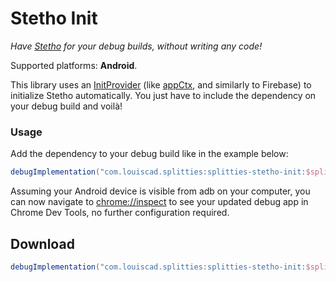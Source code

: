 # Stetho Init

*Have [Stetho](https://github.com/facebook/stetho) for your debug builds,
without writing any code!*

Supported platforms: **Android**.

This library uses an [InitProvider](
../initprovider/src/androidMain/kotlin/splitties/initprovider/InitProvider.kt
) (like [appCtx](
../appctx/src/androidMain/kotlin/splitties/init/AppCtxInitProvider.kt
), and similarly to Firebase) to initialize Stetho
automatically. You just have to include the dependency on your debug build
and voilà!

### Usage
Add the dependency to your debug build like in the example below:
```groovy
debugImplementation("com.louiscad.splitties:splitties-stetho-init:$splitties_version")
```

Assuming your Android device is visible from adb on your computer, you can
now navigate to [chrome://inspect](chrome://inspect) to see your updated
debug app in Chrome Dev Tools, no further configuration required.

## Download

```groovy
debugImplementation("com.louiscad.splitties:splitties-stetho-init:$splitties_version")
```

